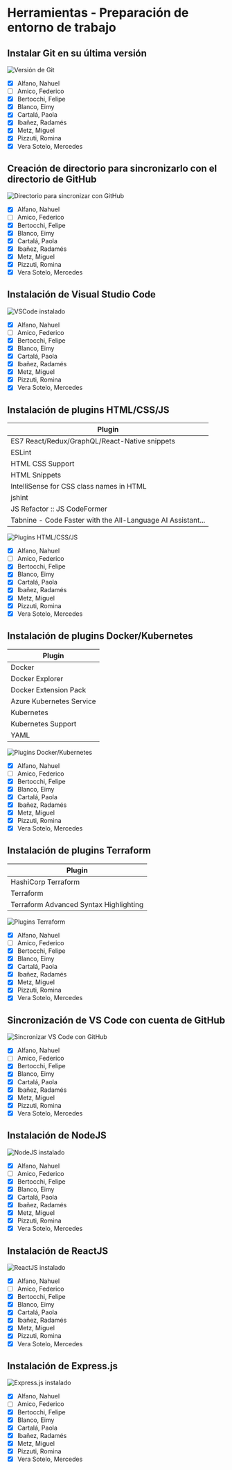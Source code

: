 # Herramientas - Preparación de entorno de trabajo

## Instalar Git en su última versión

![Versión de Git](https://github.com/radamesi/clouddevops-com4-team2/blob/rada/sprint2/img/git-version.png "Versión de Git")

- [X] Alfano, Nahuel
- [ ] Amico, Federico
- [X] Bertocchi, Felipe
- [X] Blanco, Eimy
- [X] Cartalá, Paola
- [X] Ibañez, Radamés
- [X] Metz, Miguel
- [X] Pizzuti, Romina
- [X] Vera Sotelo, Mercedes

## Creación de directorio para sincronizarlo con el directorio de GitHub

![Directorio para sincronizar con GitHub](https://github.com/radamesi/clouddevops-com4-team2/blob/rada/sprint2/img/directorio.png "Directorio para sincronizar con GitHub")

- [X] Alfano, Nahuel
- [ ] Amico, Federico
- [X] Bertocchi, Felipe
- [X] Blanco, Eimy
- [X] Cartalá, Paola
- [X] Ibañez, Radamés
- [X] Metz, Miguel
- [X] Pizzuti, Romina
- [X] Vera Sotelo, Mercedes

## Instalación de Visual Studio Code

![VSCode instalado](https://github.com/radamesi/clouddevops-com4-team2/blob/rada/sprint2/img/vs-code-version.png "VSCode instalado")

- [X] Alfano, Nahuel
- [ ] Amico, Federico
- [X] Bertocchi, Felipe
- [X] Blanco, Eimy
- [X] Cartalá, Paola
- [X] Ibañez, Radamés
- [X] Metz, Miguel
- [X] Pizzuti, Romina
- [X] Vera Sotelo, Mercedes

## Instalación de plugins HTML/CSS/JS

| Plugin      |
| ----------- |
| ES7 React/Redux/GraphQL/React-Native snippets |
| ESLint |
| HTML CSS Support   |
| HTML Snippets      |
| IntelliSense for CSS class names in HTML |
| jshint |
| JS Refactor :: JS CodeFormer |
| Tabnine - Code Faster with the All-Language AI Assistant... |

![Plugins HTML/CSS/JS](https://github.com/radamesi/clouddevops-com4-team2/blob/rada/sprint2/img/html-css-js-plugins.png "Plugins HTML/CSS/JS")

- [X] Alfano, Nahuel
- [ ] Amico, Federico
- [X] Bertocchi, Felipe
- [X] Blanco, Eimy
- [X] Cartalá, Paola
- [X] Ibañez, Radamés
- [X] Metz, Miguel
- [X] Pizzuti, Romina
- [X] Vera Sotelo, Mercedes

## Instalación de plugins Docker/Kubernetes

| Plugin      |
| ----------- |
| Docker |
| Docker Explorer |
| Docker Extension Pack |
| Azure Kubernetes Service |
| Kubernetes |
| Kubernetes Support |
| YAML |

![Plugins Docker/Kubernetes](https://github.com/radamesi/clouddevops-com4-team2/blob/rada/sprint2/img/docker-kubernetes-plugins.png "Plugins Docker/Kubernetes")

- [X] Alfano, Nahuel
- [ ] Amico, Federico
- [X] Bertocchi, Felipe
- [X] Blanco, Eimy
- [X] Cartalá, Paola
- [X] Ibañez, Radamés
- [X] Metz, Miguel
- [X] Pizzuti, Romina
- [X] Vera Sotelo, Mercedes

## Instalación de plugins Terraform

| Plugin |
| ----------- |
| HashiCorp Terraform |
| Terraform |
| Terraform Advanced Syntax Highlighting |

![Plugins Terraform](https://github.com/radamesi/clouddevops-com4-team2/blob/rada/sprint2/img/terraform-plugins.png "Plugins Terraform")

- [X] Alfano, Nahuel
- [ ] Amico, Federico
- [X] Bertocchi, Felipe
- [X] Blanco, Eimy
- [X] Cartalá, Paola
- [X] Ibañez, Radamés
- [X] Metz, Miguel
- [X] Pizzuti, Romina
- [X] Vera Sotelo, Mercedes

## Sincronización de VS Code con cuenta de GitHub

![Sincronizar VS Code con GitHub](https://github.com/radamesi/clouddevops-com4-team2/blob/rada/sprint2/img/vs-code-github-sync.png "Sincronizar VS Code con GitHub")

- [X] Alfano, Nahuel
- [ ] Amico, Federico
- [X] Bertocchi, Felipe
- [X] Blanco, Eimy
- [X] Cartalá, Paola
- [X] Ibañez, Radamés
- [X] Metz, Miguel
- [X] Pizzuti, Romina
- [X] Vera Sotelo, Mercedes

## Instalación de NodeJS

![NodeJS instalado](https://github.com/radamesi/clouddevops-com4-team2/blob/rada/sprint2/img/node-js-version.png "NodeJS instalado")

- [X] Alfano, Nahuel
- [ ] Amico, Federico
- [X] Bertocchi, Felipe
- [X] Blanco, Eimy
- [X] Cartalá, Paola
- [X] Ibañez, Radamés
- [X] Metz, Miguel
- [X] Pizzuti, Romina
- [X] Vera Sotelo, Mercedes

## Instalación de ReactJS

![ReactJS instalado](https://github.com/radamesi/clouddevops-com4-team2/blob/rada/sprint2/img/react-js-version.png "ReactJS instalado")

- [X] Alfano, Nahuel
- [ ] Amico, Federico
- [X] Bertocchi, Felipe
- [X] Blanco, Eimy
- [X] Cartalá, Paola
- [X] Ibañez, Radamés
- [X] Metz, Miguel
- [X] Pizzuti, Romina
- [X] Vera Sotelo, Mercedes

## Instalación de Express.js

![Express.js instalado](https://github.com/radamesi/clouddevops-com4-team2/blob/rada/sprint2/img/express-js-version.png "Express.js instalado")

- [X] Alfano, Nahuel
- [ ] Amico, Federico
- [X] Bertocchi, Felipe
- [X] Blanco, Eimy
- [X] Cartalá, Paola
- [X] Ibañez, Radamés
- [X] Metz, Miguel
- [X] Pizzuti, Romina
- [X] Vera Sotelo, Mercedes
